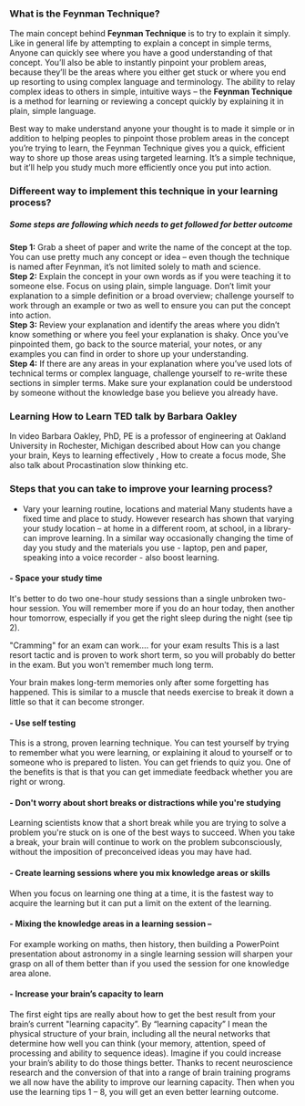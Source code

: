 ### What is the Feynman Technique?
The main concept behind <b>Feynman Technique</b>  is to try to explain it simply.
Like in general life by attempting to explain a concept in simple terms, Anyone can quickly see where you have a good understanding of that concept. You’ll also be able to instantly pinpoint your problem areas, because they’ll be the areas where you either get stuck or where you end up resorting to using complex language and terminology.
The ability to relay complex ideas to others in simple, intuitive ways – the <b>Feynman Technique</b> is a method for learning or reviewing a concept quickly by explaining it in plain, simple language.

Best way to make understand anyone your thought is to made it simple or in addition to helping peoples to pinpoint those problem areas in the concept you’re trying to learn, the Feynman Technique gives you a quick, efficient way to shore up those areas using targeted learning. It’s a simple technique, but it’ll help you study much more efficiently once you put into action.

### Differeent way to implement this technique in your learning process?

##### Some steps are following which needs to get followed for better outcome

<b>Step 1:</b> Grab a sheet of paper and write the name of the concept at the top. You can use pretty much any concept or idea – even though the technique is named after Feynman, it’s not limited solely to math and science.
<br><b>Step 2:</b> Explain the concept in your own words as if you were teaching it to someone else. Focus on using plain, simple language. Don’t limit your explanation to a simple definition or a broad overview; challenge yourself to work through an example or two as well to ensure you can put the concept into action.
<br><b>Step 3:</b> Review your explanation and identify the areas where you didn’t know something or where you feel your explanation is shaky. Once you’ve pinpointed them, go back to the source material, your notes, or any examples you can find in order to shore up your understanding.
<br><b>Step 4:</b> If there are any areas in your explanation where you’ve used lots of technical terms or complex language, challenge yourself to re-write these sections in simpler terms. Make sure your explanation could be understood by someone without the knowledge base you believe you already have.

### Learning How to Learn TED talk by Barbara Oakley

In video Barbara Oakley, PhD, PE is a professor of engineering at Oakland University in Rochester, Michigan described about How can you change your brain, Keys to learning effectively , How to create a focus mode, She also talk about Procastination slow thinking etc.

### Steps that you can take to improve your learning process?

 - Vary your learning routine, locations and material
Many students have a fixed time and place to study. However research has shown that varying your study location – at home in a different room, at school, in a library- can improve learning. In a similar way occasionally changing the time of day you study and the materials you use - laptop, pen and paper, speaking into a voice recorder - also boost learning. 

#### - Space your study time<br>
It's better to do two one-hour study sessions than a single unbroken two-hour session. You will remember more if you do an hour today, then another hour tomorrow, especially if you get the right sleep during the night (see tip 2).

"Cramming" for an exam can work…. for your exam results
This is a last resort tactic and is proven to work short term, so you will probably do better in the exam. But you won't remember much long term.

Your brain makes long-term memories only after some forgetting has happened. This is similar to a muscle that needs exercise to break it down a little so that it can become stronger.

#### - Use self testing<br>
This is a strong, proven learning technique. You can test yourself by trying to remember what you were learning, or explaining it aloud to yourself or to someone who is prepared to listen. You can get friends to quiz you. One of the benefits is that is that you can get immediate feedback whether you are right or wrong.

#### - Don't worry about short breaks or distractions while you're studying<br>
Learning scientists know that a short break while you are trying to solve a problem you're stuck on is one of the best ways to succeed. When you take a break, your brain will continue to work on the problem subconsciously, without the imposition of preconceived ideas you may have had.

#### - Create learning sessions where you mix knowledge areas or skills<br>
When you focus on learning one thing at a time, it is the fastest way to acquire the learning but it can put a limit on the extent of the learning.

#### - Mixing the knowledge areas in a learning session –<br>
For example working on maths, then history, then building a PowerPoint presentation about astronomy in a single learning session will sharpen your grasp on all of them better than if you used the session for one knowledge area alone.

#### - Increase your brain’s capacity to learn<br>
The first eight tips are really about how to get the best result from your brain’s current "learning capacity”. By “learning capacity” I mean the  physical structure of your brain, including all the neural networks that determine how well you can think (your memory, attention, speed of processing and ability to sequence ideas). Imagine if you could increase your brain’s ability to do those things better. Thanks to recent neuroscience research and the conversion of that into a range of brain training programs we all now have the ability to improve our learning capacity. Then when you use the learning tips 1 – 8, you will get an even better learning outcome.



